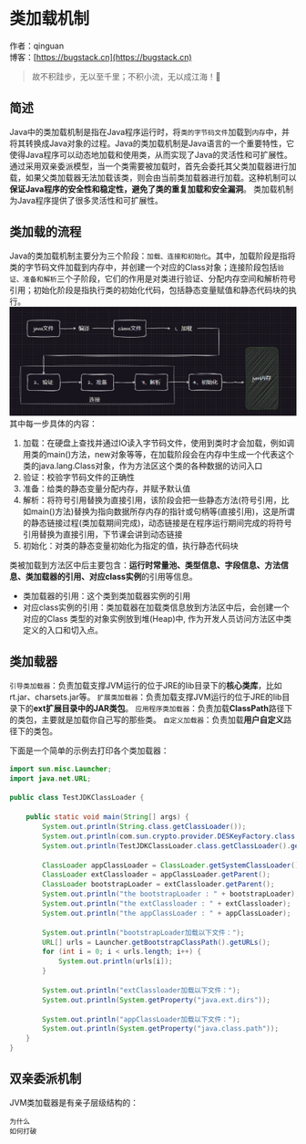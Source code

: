 # 类加载机制

作者：qinguan
<br/>博客：[https://bugstack.cn](https://bugstack.cn)

> 故不积跬步，无以至千里；不积小流，无以成江海！🌻

## 简述
Java中的类加载机制是指在Java程序运行时，将`类的字节码文件`加载到`内存`中，并将其转换成Java对象的过程。Java的类加载机制是Java语言的一个重要特性，它使得Java程序可以动态地加载和使用类，从而实现了Java的灵活性和可扩展性。
通过采用双亲委派模型，当一个类需要被加载时，首先会委托其父类加载器进行加载，如果父类加载器无法加载该类，则会由当前类加载器进行加载。这种机制可以**保证Java程序的安全性和稳定性，避免了类的重复加载和安全漏洞**。
类加载机制为Java程序提供了很多灵活性和可扩展性。

## 类加载的流程
Java的类加载机制主要分为三个阶段：`加载、连接和初始化`。其中，加载阶段是指将类的字节码文件加载到内存中，并创建一个对应的Class对象；连接阶段包括`验证、准备和解析`三个子阶段，它们的作用是对类进行验证、分配内存空间和解析符号引用；初始化阶段是指执行类的初始化代码，包括静态变量赋值和静态代码块的执行。
![java类加载流程图](https://raw.githubusercontent.com/qinguan1/qinguan1.github.io/main/docs/assets/img/qinguan/java类加载流程图.png)
其中每一步具体的内容：
1. 加载：在硬盘上查找并通过IO读入字节码文件，使用到类时才会加载，例如调用类的main()方法，new对象等等，在加载阶段会在内存中生成一个代表这个类的java.lang.Class对象，作为方法区这个类的各种数据的访问入口
2. 验证：校验字节码文件的正确性
3. 准备：给类的静态变量分配内存，并赋予默认值
4. 解析：将符号引用替换为直接引用，该阶段会把一些静态方法(符号引用，比如main()方法)替换为指向数据所存内存的指针或句柄等(直接引用)，这是所谓的静态链接过程(类加载期间完成)，动态链接是在程序运行期间完成的将符号引用替换为直接引用，下节课会讲到动态链接
5. 初始化：对类的静态变量初始化为指定的值，执行静态代码块

类被加载到方法区中后主要包含：**运行时常量池、类型信息、字段信息、方法信息、类加载器的引用、对应class实例**的引用等信息。
- 类加载器的引用：这个类到类加载器实例的引用
- 对应class实例的引用：类加载器在加载类信息放到方法区中后，会创建一个对应的Class 类型的对象实例放到堆(Heap)中, 作为开发人员访问方法区中类定义的入口和切入点。
## 类加载器
`引导类加载器`：负责加载支撑JVM运行的位于JRE的lib目录下的**核心类库**，比如rt.jar、charsets.jar等。
`扩展类加载器`：负责加载支撑JVM运行的位于JRE的lib目录下的**ext扩展目录中的JAR类包**。
`应用程序类加载器`：负责加载**ClassPath**路径下的类包，主要就是加载你自己写的那些类。
`自定义加载器`：负责加载**用户自定义**路径下的类包。

下面是一个简单的示例去打印各个类加载器：
```java
import sun.misc.Launcher;
import java.net.URL;

public class TestJDKClassLoader {

    public static void main(String[] args) {
        System.out.println(String.class.getClassLoader());
        System.out.println(com.sun.crypto.provider.DESKeyFactory.class.getClassLoader().getClass().getName());
        System.out.println(TestJDKClassLoader.class.getClassLoader().getClass().getName());

        ClassLoader appClassLoader = ClassLoader.getSystemClassLoader();
        ClassLoader extClassloader = appClassLoader.getParent();
        ClassLoader bootstrapLoader = extClassloader.getParent();
        System.out.println("the bootstrapLoader : " + bootstrapLoader);
        System.out.println("the extClassloader : " + extClassloader);
        System.out.println("the appClassLoader : " + appClassLoader);

        System.out.println("bootstrapLoader加载以下文件：");
        URL[] urls = Launcher.getBootstrapClassPath().getURLs();
        for (int i = 0; i < urls.length; i++) {
            System.out.println(urls[i]);
        }

        System.out.println("extClassloader加载以下文件：");
        System.out.println(System.getProperty("java.ext.dirs"));

        System.out.println("appClassLoader加载以下文件：");
        System.out.println(System.getProperty("java.class.path"));
    }
}
```
## 双亲委派机制

JVM类加载器是有亲子层级结构的：

    为什么
    如何打破






